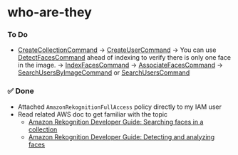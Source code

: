 # who-are-they

### To Do
- [CreateCollectionCommand](https://docs.aws.amazon.com/AWSJavaScriptSDK/v3/latest/client/rekognition/command/CreateCollectionCommand/) → [CreateUserCommand](https://docs.aws.amazon.com/AWSJavaScriptSDK/v3/latest/client/rekognition/command/CreateUserCommand/) → You can use [DetectFacesCommand](https://docs.aws.amazon.com/AWSJavaScriptSDK/v3/latest/client/rekognition/command/DetectFacesCommand/) ahead of indexing to verify there is only one face in the image. → [IndexFacesCommand](https://docs.aws.amazon.com/AWSJavaScriptSDK/v3/latest/client/rekognition/command/IndexFacesCommand/) → [AssociateFacesCommand](https://docs.aws.amazon.com/AWSJavaScriptSDK/v3/latest/client/rekognition/command/AssociateFacesCommand/) → [SearchUsersByImageCommand](https://docs.aws.amazon.com/AWSJavaScriptSDK/v3/latest/client/rekognition/command/SearchUsersByImageCommand/) or [SearchUsersCommand](https://docs.aws.amazon.com/AWSJavaScriptSDK/v3/latest/client/rekognition/command/SearchUsersCommand/)

### ✅ Done
- Attached `AmazonRekognitionFullAccess` policy directly to my IAM user
- Read related AWS doc to get familiar with the topic
  - [Amazon Rekognition Developer Guide: Searching faces in a collection](https://docs.aws.amazon.com/rekognition/latest/dg/collections.html)
  - [Amazon Rekognition Developer Guide: Detecting and analyzing faces](https://docs.aws.amazon.com/rekognition/latest/dg/faces.html)